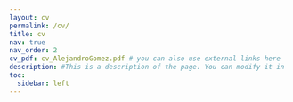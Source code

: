 ```yaml
---
layout: cv
permalink: /cv/
title: cv
nav: true
nav_order: 2
cv_pdf: cv_AlejandroGomez.pdf # you can also use external links here
description: #This is a description of the page. You can modify it in '_pages/cv.md'. You can also change or remove the top pdf download button.
toc:
  sidebar: left
---
```

